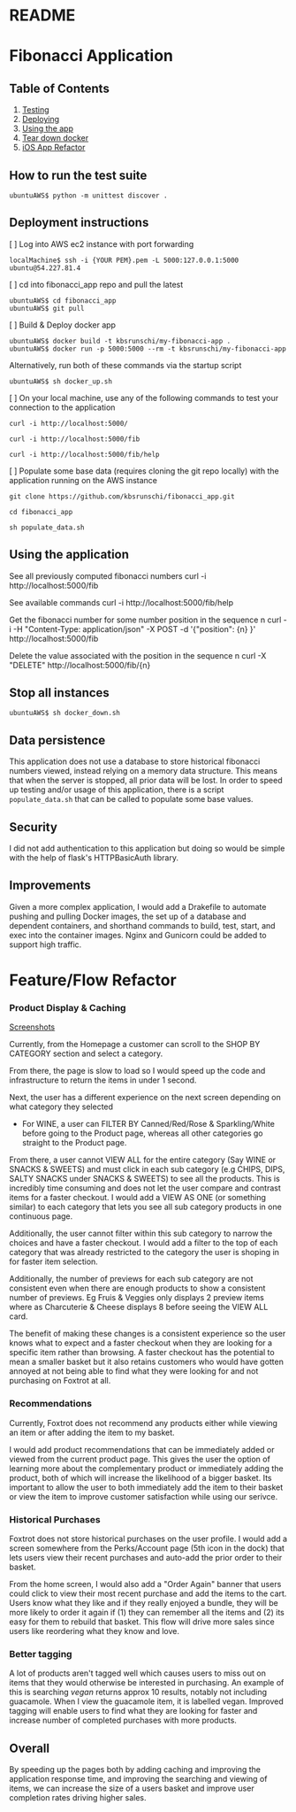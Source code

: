 # README

# Fibonacci Application

## Table of Contents
1. [Testing](#testing)
2. [Deploying](#deployment)
3. [Using the app](#running)
4. [Tear down docker](#teardown)
5. [iOS App Refactor](#feature_refactor)

## How to run the test suite <a name="testing"></a>

    ubuntuAWS$ python -m unittest discover .

## Deployment instructions <a name="deployment"></a>

[ ] Log into AWS ec2 instance with port forwarding

    localMachine$ ssh -i {YOUR PEM}.pem -L 5000:127.0.0.1:5000 ubuntu@54.227.81.4

[ ] cd into fibonacci_app repo and pull the latest

    ubuntuAWS$ cd fibonacci_app
    ubuntuAWS$ git pull

[ ] Build & Deploy docker app

    ubuntuAWS$ docker build -t kbsrunschi/my-fibonacci-app .
    ubuntuAWS$ docker run -p 5000:5000 --rm -t kbsrunschi/my-fibonacci-app

Alternatively, run both of these commands via the startup script

    ubuntuAWS$ sh docker_up.sh

[ ] On your local machine, use any of the following commands to test your connection to the application

    curl -i http://localhost:5000/

    curl -i http://localhost:5000/fib

    curl -i http://localhost:5000/fib/help

[ ] Populate some base data (requires cloning the git repo locally) with the application running on the AWS instance

    git clone https://github.com/kbsrunschi/fibonacci_app.git

    cd fibonacci_app

    sh populate_data.sh

## Using the application <a name="running"></a>

  See all previously computed fibonacci numbers
    curl -i http://localhost:5000/fib

  See available commands
    curl -i http://localhost:5000/fib/help

  Get the fibonacci number for some number position in the sequence n
    curl -i -H "Content-Type: application/json" -X POST -d '{"position": {n} }' http://localhost:5000/fib

  Delete the value associated with the position in the sequence n
    curl -X "DELETE" http://localhost:5000/fib/{n}

## Stop all instances <a name="teardown"></a>

    ubuntuAWS$ sh docker_down.sh

## Data persistence

This application does not use a database to store historical fibonacci numbers viewed, instead relying on a memory data structure. This means that when the server is stopped, all prior data will be lost. 
In order to speed up testing and/or usage of this application, there is a script `populate_data.sh` that can be called to populate some base values.

## Security

I did not add authentication to this application but doing so would be simple with the help of flask's HTTPBasicAuth library.

## Improvements

Given a more complex application, I would add a Drakefile to automate pushing and pulling Docker images, the set up of a database and dependent containers, and shorthand commands to build, test, start, and exec into the container images. Nginx and Gunicorn could be added to support high traffic.

# Feature/Flow Refactor <a name="feature_refactor"></a>

### Product Display & Caching

[Screenshots](https://docs.google.com/document/d/1Wz6OXJyaS4VLgTQVaLB1bUPthp_gLwyllmiiUb-IEoA/edit?usp=sharing)

Currently, from the Homepage a customer can scroll to the SHOP BY CATEGORY section and select a category.

From there, the page is slow to load so I would speed up the code and infrastructure to return the items in under 1 second.

Next, the user has a different experience on the next screen depending on what category they selected
* For WINE, a user can FILTER BY Canned/Red/Rose & Sparkling/White before going to the Product page, whereas all other categories go straight to the Product page.

From there, a user cannot VIEW ALL for the entire category (Say WINE or SNACKS & SWEETS) and must click in each sub category (e.g CHIPS, DIPS, SALTY SNACKS under SNACKS & SWEETS) to see all the products. This is incredibly time consuming and does not let the user compare and contrast items for a faster checkout. I would add a VIEW AS ONE (or something similar) to each category that lets you see all sub category products in one continuous page. 

Additionally, the user cannot filter within this sub category to narrow the choices and have a faster checkout. I would add a filter to the top of each category that was already restricted to the category the user is shoping in for faster item selection.

Additionally, the number of previews for each sub category are not consistent even when there are enough products to show a consistent number of previews. Eg Fruis & Veggies only displays 2 preview items where as Charcuterie & Cheese displays 8 before seeing the VIEW ALL card. 

The benefit of making these changes is a consistent experience so the user knows what to expect and a faster checkout when they are looking for a specific item rather than browsing. A faster checkout has the potential to mean a smaller basket but it also retains customers who would have gotten annoyed at not being able to find what they were looking for and not purchasing on Foxtrot at all.

### Recommendations

Currently, Foxtrot does not recommend any products either while viewing an item or after adding the item to my basket.

I would add product recommendations that can be immediately added or viewed from the current product page. This gives the user the option of learning more about the complementary product or immediately adding the product, both of which will increase the likelihood of a bigger basket.  Its important to allow the user to both immediately add the item to their basket or view the item to improve customer satisfaction while using our serivce. 

### Historical Purchases

Foxtrot does not store historical purchases on the user profile. I would add a screen somewhere from the Perks/Account page (5th icon in the dock) that lets users view their recent purchases and auto-add the prior order to their basket. 

From the home screen, I would also add a "Order Again" banner that users could click to view their most recent purchase and add the items to the cart. Users know what they like and if they really enjoyed a bundle, they will be more likely to order it again if (1) they can remember all the items and (2) its easy for them to rebuild that basket. This flow will drive more sales since users like reordering what they know and love. 

### Better tagging

A lot of products aren't tagged well which causes users to miss out on items that they would otherwise be interested in purchasing. An example of this is searching _vegan_ returns approx 10 results, notably not including guacamole. When I view the guacamole item, it is labelled vegan. Improved tagging will enable users to find what they are looking for faster and increase number of completed purchases with more products. 


## Overall

By speeding up the pages both by adding caching and improving the application response time, and improving the searching and viewing of items, we can increase the size of a users basket and improve user completion rates driving higher sales. 

